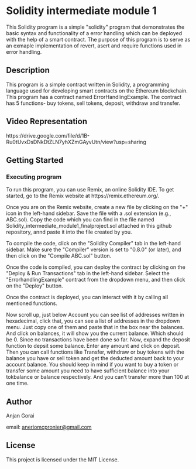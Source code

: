 <h1>Solidity intermediate module 1 </h1>

This Solidity program is a simple "solidity" program that demonstrates the basic syntax and functionality of a error handling which can be deployed with the help of a smart contract. The purpose of this program is to serve as an exmaple implementation of revert, asert and require functions used in error handling.

<h2>Description</h2>
This program is a simple contract written in Solidity, a programming language used for developing smart contracts on the Ethereum blockchain. This program has a contract named ErrorHandlingExample. The contract has 5 functions- buy tokens, sell tokens, deposit, withdraw and transfer.

<h2> Video Representation</h2>
https://drive.google.com/file/d/1B-Ru0tUvxDsDNkDtZLN7yhXZmGAyvUtn/view?usp=sharing

<h2>Getting Started</h2>
<h3>Executing program</h3>
To run this program, you can use Remix, an online Solidity IDE. To get started, go to the Remix website at https://remix.ethereum.org/.

Once you are on the Remix website, create a new file by clicking on the "+" icon in the left-hand sidebar. Save the file with a .sol extension (e.g., ABC.sol). Copy the code  which you can find in the file named Solidity_intermediate_module1_finalproject.sol attached in this github repository, annd paste it into the file created by you.

To compile the code, click on the "Solidity Compiler" tab in the left-hand sidebar. Make sure the "Compiler" version is set to "0.8.0" (or later), and then click on the "Compile ABC.sol" button.

Once the code is compiled, you can deploy the contract by clicking on the "Deploy & Run Transactions" tab in the left-hand sidebar. Select the "ErrorhandlingExample" contract from the dropdown menu, and then click on the "Deploy" button.

Once the contract is deployed, you can interact with it by calling all mentioned functions.

Now scroll up, just below Account you can see list of addresses written in hexadecimal, click that, you can see a list of addresses in the dropdown menu. Just copy one of them and paste that in the box near the balances. And click on balances, it will show you the current balance. Which should be 0. Since no transactions have been done so far. Now, expand the deposit function to depsit some balance. Enter any amount and click on deposit. Then you can call functions like Transfer, withdraw or buy tokens with the balance you have or sell token and get the deducted amount back to your account balance. You should keep in mind if you want to buy a token or transfer some amount you need to have sufficient balance into your tokbalance or balance respectively. And you can't transfer more than 100 at one time.

<h2>Author</h2>
Anjan Gorai

email: aneriomcpronier@gmail.com

<h2>License</h2>
This project is licensed under the MIT License.
